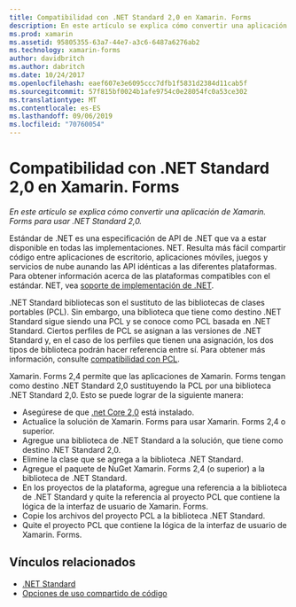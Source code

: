 ```yaml
---
title: Compatibilidad con .NET Standard 2,0 en Xamarin. Forms
description: En este artículo se explica cómo convertir una aplicación de Xamarin. Forms para usar .NET Standard 2,0. Estándar de .NET es una especificación de API de .NET que va a estar disponible en todas las implementaciones. NET.
ms.prod: xamarin
ms.assetid: 95805355-63a7-44e7-a3c6-6487a6276ab2
ms.technology: xamarin-forms
author: davidbritch
ms.author: dabritch
ms.date: 10/24/2017
ms.openlocfilehash: eaef607e3e6095ccc7dfb1f5831d2384d11cab5f
ms.sourcegitcommit: 57f815bf0024b1afe9754c0e28054fc0a53ce302
ms.translationtype: MT
ms.contentlocale: es-ES
ms.lasthandoff: 09/06/2019
ms.locfileid: "70760054"
---
```

# <a name="net-standard-20-support-in-xamarinforms"></a>Compatibilidad con .NET Standard 2,0 en Xamarin. Forms

_En este artículo se explica cómo convertir una aplicación de Xamarin. Forms para usar .NET Standard 2,0._

Estándar de .NET es una especificación de API de .NET que va a estar disponible en todas las implementaciones. NET. Resulta más fácil compartir código entre aplicaciones de escritorio, aplicaciones móviles, juegos y servicios de nube aunando las API idénticas a las diferentes plataformas. Para obtener información acerca de las plataformas compatibles con el estándar. NET, vea [soporte de implementación de .NET](/dotnet/standard/net-standard#net-implementation-support).

.NET Standard bibliotecas son el sustituto de las bibliotecas de clases portables (PCL). Sin embargo, una biblioteca que tiene como destino .NET Standard sigue siendo una PCL y se conoce como PCL basada en .NET Standard. Ciertos perfiles de PCL se asignan a las versiones de .NET Standard y, en el caso de los perfiles que tienen una asignación, los dos tipos de biblioteca podrán hacer referencia entre sí. Para obtener más información, consulte [compatibilidad con PCL](/dotnet/standard/net-standard#pcl-compatibility).

Xamarin. Forms 2,4 permite que las aplicaciones de Xamarin. Forms tengan como destino .NET Standard 2,0 sustituyendo la PCL por una biblioteca .NET Standard 2,0. Esto se puede lograr de la siguiente manera:

- Asegúrese de que [.net Core 2,0](https://www.microsoft.com/net/download/core) está instalado.
- Actualice la solución de Xamarin. Forms para usar Xamarin. Forms 2,4 o superior.
- Agregue una biblioteca de .NET Standard a la solución, que tiene como destino .NET Standard 2,0.
- Elimine la clase que se agrega a la biblioteca .NET Standard.
- Agregue el paquete de NuGet Xamarin. Forms 2,4 (o superior) a la biblioteca de .NET Standard.
- En los proyectos de la plataforma, agregue una referencia a la biblioteca de .NET Standard y quite la referencia al proyecto PCL que contiene la lógica de la interfaz de usuario de Xamarin. Forms.
- Copie los archivos del proyecto PCL a la biblioteca .NET Standard.
- Quite el proyecto PCL que contiene la lógica de la interfaz de usuario de Xamarin. Forms.

## <a name="related-links"></a>Vínculos relacionados

- [.NET Standard](~/cross-platform/app-fundamentals/net-standard.md)
- [Opciones de uso compartido de código](~/cross-platform/app-fundamentals/code-sharing.md)
